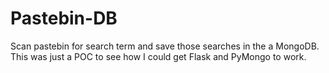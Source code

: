 # Pastebin-DB
Scan pastebin for search term and save those searches in the a MongoDB. This was just a POC to see how I could get Flask and PyMongo to work.
